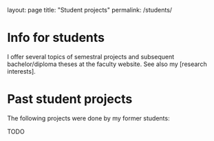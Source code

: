 layout: page
title: "Student projects"
permalink: /students/

# Info for students
I offer several topics of semestral projects and subsequent bachelor/diploma theses at the faculty website. See also my [research interests].

# Past student projects
The following projects were done by my former students:

TODO
